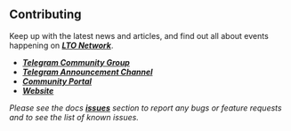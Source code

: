 ## Contributing

Keep up with the latest news and articles, and find out all about events happening on [_**LTO Network**_](https://www.lto.network).

* [_**Telegram Community Group**_](https://t.me/LTONetwork/)
* [_**Telegram Announcement Channel**_](https://t.me/ltoinfo/)
* [_**Community Portal**_](https://community.lto.network)
* [_**Website**_](https://lto.network/)

_Please see the docs _[_**issues**_](https://github.com/legalthings/lto-network-docs/issues)_ section to report any bugs or feature requests and to see the list of known issues._

